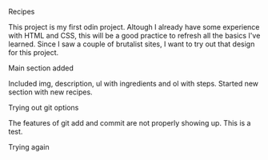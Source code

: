 Recipes

This project is my first odin project. Altough I already have some experience with
HTML and CSS, this will be a good practice to refresh all the basics I've learned.
Since I saw a couple of brutalist sites, I want to try out that design for this project.

Main section added

Included img, description, ul with ingredients and ol with steps. Started new section with new recipes.

Trying out git options

The features of git add and commit are not properly showing up. This is a test.

Trying again